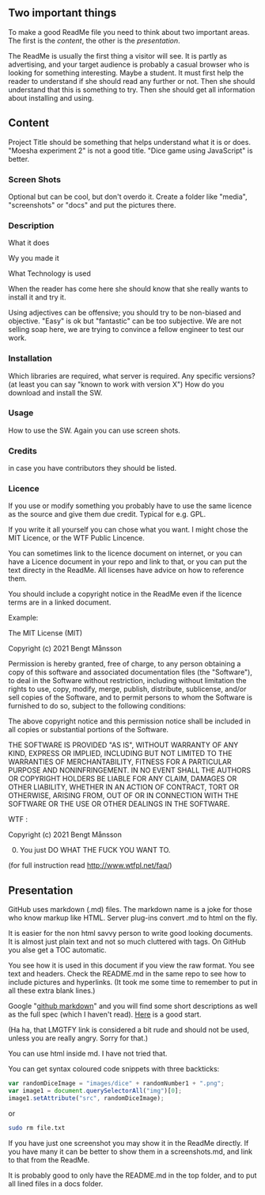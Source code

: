 ## Two important things
To make a good ReadMe file you need to think about two important areas.
The first is the *content*, the other is the *presentation*.

The ReadMe is usually the first thing a visitor will see. It is partly as advertising, and your target audience is probably a casual browser who is looking for something interesting. Maybe a student. It must first help the reader to understand if she should read any further or not. Then she should understand that this is something to try. Then she should get all information about installing and using.

## Content
Project Title should be something that helps understand what it is or does. "Moesha experiment 2" is not a good title. "Dice game using JavaScript" is better.

### Screen Shots
Optional but can be cool, but don't overdo it. Create a folder like "media", "screenshots" or "docs" and put the pictures there.

### Description
What it does

Wy you made it

What Technology is used

When the reader has come here she should know that she really wants to install it and try it.

Using adjectives can be offensive; you should try to be non-biased and objective. "Easy" is ok but "fantastic" can be too subjective. We are not selling soap here, we are trying to convince a fellow engineer to test our work.

### Installation
Which libraries are required, what server is required. Any specific versions? (at least you can say "known to work with version X")
How do you download and install the SW. 

### Usage
How to use the SW. Again you can use screen shots.

### Credits
in case you have contributors they should be listed.

### Licence
If you use or modify something you probably have to use the same licence as the source and give them due credit. Typical for e.g. GPL.

If you write it all yourself you can chose what you want. I might chose the MIT Licence, or the WTF Public Lincence.

You can sometimes link to the licence document on internet, or you can have a Licence document in your repo and link to that, or you can put the text directy in the ReadMe. All licenses have advice on how to reference them.

You should include a copyright notice in the ReadMe even if the licence terms are in a linked document.

Example:

The MIT License (MIT)

Copyright (c) 2021 Bengt Månsson

Permission is hereby granted, free of charge, to any person obtaining a copy
of this software and associated documentation files (the "Software"), to deal
in the Software without restriction, including without limitation the rights
to use, copy, modify, merge, publish, distribute, sublicense, and/or sell
copies of the Software, and to permit persons to whom the Software is
furnished to do so, subject to the following conditions:

The above copyright notice and this permission notice shall be included in
all copies or substantial portions of the Software.

THE SOFTWARE IS PROVIDED "AS IS", WITHOUT WARRANTY OF ANY KIND, EXPRESS OR
IMPLIED, INCLUDING BUT NOT LIMITED TO THE WARRANTIES OF MERCHANTABILITY,
FITNESS FOR A PARTICULAR PURPOSE AND NONINFRINGEMENT. IN NO EVENT SHALL THE
AUTHORS OR COPYRIGHT HOLDERS BE LIABLE FOR ANY CLAIM, DAMAGES OR OTHER
LIABILITY, WHETHER IN AN ACTION OF CONTRACT, TORT OR OTHERWISE, ARISING FROM,
OUT OF OR IN CONNECTION WITH THE SOFTWARE OR THE USE OR OTHER DEALINGS IN
THE SOFTWARE.

WTF :

Copyright (c) 2021 Bengt Månsson

0. You just DO WHAT THE FUCK YOU WANT TO.

(for full instruction read http://www.wtfpl.net/faq/)

## Presentation

GitHub uses markdown (.md) files. The markdown name is a joke for those who know markup like HTML. Server plug-ins convert .md to html on the fly.

It is easier for the non html savvy person to write good looking documents. It is almost just plain text and not so much cluttered with tags. On GitHub you alse get a TOC automatic.

You see how it is used in this document if you view the raw format. You see text and headers. Check the README.md in the same repo to see how to include pictures and hyperlinks.
(It took me some time to remember to put in all these extra blank lines.)

Google "[github markdown](https://letmegooglethat.com/?q=github+mardown)" and you will find some short descriptions as well as the full spec (which I haven't read). [Here](https://guides.github.com/features/mastering-markdown/) is a good start.

(Ha ha, that LMGTFY link is considered a bit rude and should not be used, unless you are really angry. Sorry for that.)

You can use html inside md. I have not tried that.

You can get syntax coloured code snippets with three backticks:
```javascript
var randomDiceImage = "images/dice" + randomNumber1 + ".png";
var image1 = document.querySelectorAll("img")[0];
image1.setAttribute("src", randomDiceImage);
```
or
```sh
sudo rm file.txt
```

If you have just one screenshot you may show it in the ReadMe directly. If you have many it can be better to show them in a screenshots.md, and link to that from the ReadMe.

It is probably good to only have the README.md in the top folder, and to put all lined files in a docs folder.


